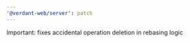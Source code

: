 ```yaml
---
'@verdant-web/server': patch
---
```


Important: fixes accidental operation deletion in rebasing logic
